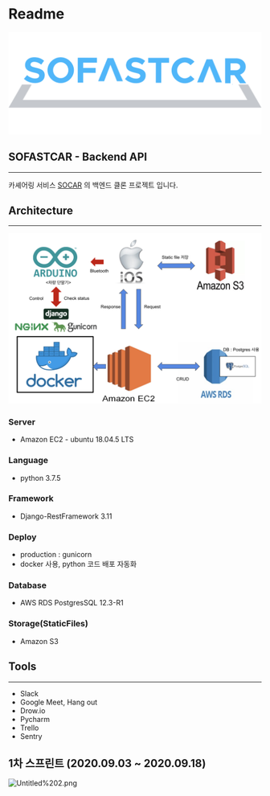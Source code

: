 # Readme

![Untitled.png](Readme-images/Untitled.png)

## SOFASTCAR - Backend API

---

카셰어링 서비스 [SOCAR](https://www.socar.kr/) 의 백엔드 클론 프로젝트 입니다.

## Architecture

---

![Untitled%201.png](Readme-images/Untitled%201.png)

### Server

- Amazon EC2 - ubuntu 18.04.5 LTS

### Language

- python  3.7.5

### Framework

- Django-RestFramework 3.11

### Deploy

- production : gunicorn
- docker 사용, python 코드 배포 자동화

### Database

- AWS RDS PostgresSQL 12.3-R1

### Storage(StaticFiles)

- Amazon S3

## Tools

---

- Slack
- Google Meet, Hang out
- Drow.io
- Pycharm
- Trello
- Sentry

## 1차 스프린트 (2020.09.03 ~ 2020.09.18)

![Untitled%202.png](Readme-imagess/Untitled%202.png)
